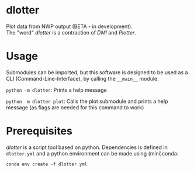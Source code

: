 # dlotter
Plot data from NWP output (BETA - in development).\
The "word" *dlotter* is a contraction of *DMI* and *Plotter*.

# Usage
Submodules can be imported, but this software is designed to be used as a CLI (Command-Line-Interface), by calling the `__main__` module.

`python -m dlotter`: Prints a help message

`python -m dlotter plot`: Calls the plot submodule and prints a help message (as flags are needed for this command to work)

# Prerequisites
*dlotter* is a script tool based on python. Dependencies is defined in `dlotter.yml` and a python environment can be made using (mini)conda:

`conda env create -f dlotter.yml`